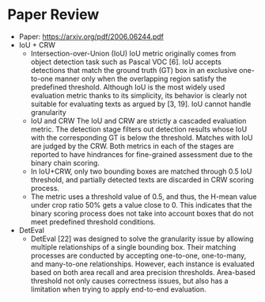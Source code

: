 # Paper Review
- Paper: https://arxiv.org/pdf/2006.06244.pdf
- IoU + CRW
  - Intersection-over-Union (IoU) IoU metric originally comes from object detection task such as Pascal VOC [6]. IoU accepts detections that match the ground truth (GT) box in an exclusive one-to-one manner only when the overlapping region satisfy the predefined threshold. Although IoU is the most widely used evaluation metric thanks to its simplicity, its behavior is clearly not suitable for evaluating texts as argued by [3, 19]. IoU cannot handle granularity
  - IoU and CRW The IoU and CRW are strictly a cascaded evaluation metric. The detection stage filters out detection results whose IoU with the corresponding GT is below the threshold. Matches with IoU are judged by the CRW. Both metrics in each of the stages are reported to have hindrances for fine-grained assessment due to the binary chain scoring.
  - In IoU+CRW, only two bounding boxes are matched through 0.5 IoU threshold, and partially detected texts are discarded in CRW scoring process.
  - The metric uses a threshold value of 0.5, and thus, the H-mean value under crop ratio 50% gets a value close to 0. This indicates that the binary scoring process does not take into account boxes that do not meet predefined threshold conditions.
- DetEval
  - DetEval [22] was designed to solve the granularity issue by allowing multiple relationships of a single bounding box. Their matching processes are conducted by accepting one-to-one, one-to-many, and many-to-one relationships. However, each instance is evaluated based on both area recall and area precision thresholds. Area-based threshold not only causes correctness issues, but also has a limitation when trying to apply end-to-end evaluation.